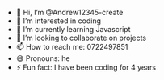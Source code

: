 - 👋 Hi, I’m @Andrew12345-create
- 👀 I’m interested in coding
- 🌱 I’m currently learning Javascript
- 💞️ I’m looking to collaborate on projects
- 📫 How to reach me: 0722497851
- 😄 Pronouns: he
- ⚡ Fun fact: I have been coding for 4 years

<!---
Andrew12345-create/Andrew12345-create is a ✨ special ✨ repository because its `README.md` (this file) appears on your GitHub profile.
You can click the Preview link to take a look at your changes.
--->
